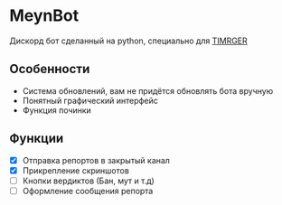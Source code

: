# MeynBot
Дискорд бот сделанный на python, специально для [TIMRGER](https://www.youtube.com/channel/UChabHGliHnSF-VkaZVEG0cg)

## Особенности
* Система обновлений, вам не придётся обновлять бота вручную
* Понятный графический интерфейс
* Функция починки

## Функции
- [x] Отправка репортов в закрытый канал
- [x] Прикрепление скриншотов
- [ ] Кнопки вердиктов (Бан, мут и т.д)
- [ ] Оформление сообщения репорта
